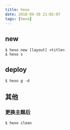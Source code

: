 ```yaml
---
title: hexo
date: 2018-04-30 21:02:07
tags: [hexo]
---
```


## new
```
$ hexo new [layout] <title>
$ hexo s
```

## deploy
```
$ hexo g -d
```

## 其他
### 更换主题后
```
$ hexo clean
```
